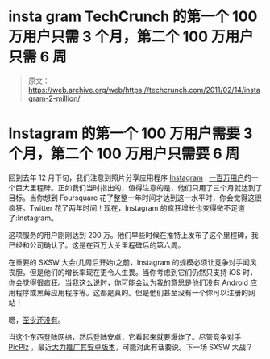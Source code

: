 # insta gram TechCrunch 的第一个 100 万用户只需 3 个月，第二个 100 万用户只需 6 周

> 原文：<https://web.archive.org/web/https://techcrunch.com/2011/02/14/instagram-2-million/>

# Instagram 的第一个 100 万用户需要 3 个月，第二个 100 万用户只需要 6 周

回到去年 12 月下旬，我们注意到照片分享应用程序 [Instagram](https://web.archive.org/web/20230209070146/http://instagr.am/) : [一百万用户](https://web.archive.org/web/20230209070146/https://techcrunch.com/2010/12/21/instagram-one-million/)的一个巨大里程碑。正如我们当时指出的，值得注意的是，他们只用了三个月就达到了目标。当你想到 Foursquare 花了整整一年时间才达到这一水平时，你会觉得这很疯狂。Twitter 花了两年时间！现在，Instagram 的疯狂增长也变得微不足道了:Instagram。

这项服务的用户刚刚达到 200 万。他们早些时候在推特上发布了这个里程碑，我已经和公司确认了。这是在百万大关里程碑后的第六周。

在重要的 SXSW 大会(几周后开始)之前，Instagram 的规模必须让竞争对手闻风丧胆。但是他们的增长率现在更令人生畏。当你考虑到它们仍然只支持 iOS 时，你会觉得很疯狂。当我这么说时，你可能会认为我的意思是他们没有 Android 应用程序或黑莓应用程序等。这都是真的。但是他们甚至没有一个你可以注册的网站！

嗯，[至少还没有](https://web.archive.org/web/20230209070146/https://techcrunch.com/2011/02/13/instagram-microsite/)。

当这个东西登陆网络，然后登陆安卓，它看起来就要爆炸了。尽管竞争对手 [PicPlz](https://web.archive.org/web/20230209070146/http://picplz.com/) ，最近[大力推广其安卓版本](https://web.archive.org/web/20230209070146/http://blog.picplz.com/post/3202710272/picplz-for-android-2-0-released)，可能对此有话要说。下一场 SXSW 大战？
